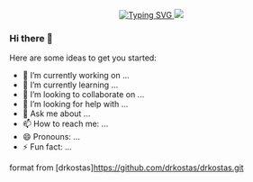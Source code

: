 <p align="center">
<a href="https://git.io/typing-svg">
  <img src="https://readme-typing-svg.demolab.com?font=Georgia&duration=1700&pause=100&color=228BF7&multiline=true&random=false&width=500&height=100&lines=SeongHo+Kim;Compiler+Engineer+%7C+BS+%26+MS+%26+PhD;Yonsei+University" alt="Typing SVG" />
</a>

<a href="https://github.com/seongho-git">
    <img src="https://github-stats-alpha.vercel.app/api?username=seongho-git&cc=22272e&tc=228BF7&ic=fff&bc=0000">
</a>

### Hi there 👋

Here are some ideas to get you started:

- 🔭 I’m currently working on ...
- 🌱 I’m currently learning ...
- 👯 I’m looking to collaborate on ...
- 🤔 I’m looking for help with ...
- 💬 Ask me about ...
- 📫 How to reach me: ...
- 😄 Pronouns: ...
- ⚡ Fun fact: ...

format from [drkostas]https://github.com/drkostas/drkostas.git
